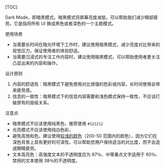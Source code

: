 [TOC]

Dark Mode，即暗黑模式。暗黑模式将屏幕亮度减低，可以帮助我们减少眼部疲劳。它是指将所有 UI 换成黑色或者深色的一个主题模式。

使用场景

- 当需要长时间在暗光环境下工作时，建议使用暗黑模式，减少亮度对比带来的视觉压力，保证使用者的体验舒适。
- 当需要沉浸式的专注工作内容时，建议使用暗黑模式，可以帮助使用者更关注凸显出来的内容和操作。

设计原则

1. 内容的舒适性：暗黑模式下避免使用对比很强的色彩或内容，长时间使用会带来疲劳感。
2. 信息的一致性：暗黑模式下的信息内容需要和浅色模式保持一致性，不应该打破原有的层级关系。

注意点

- 暗黑模式不应该使用纯黑色，推荐使用 `#121212`
- 光亮模式不应该使用纯白色彩，
- 避免高饱和色，建议使用[较浅的颜色](https://www.ibm.com/design/language/color/)（200-50 范围内的颜色），因为它们在深色背景上具有更好的可读性。可以帮助您用户保持适当的对比度，而不会造成眼睛疲劳。
- 文本高亮色：高强度文本的不透明度应为 87％、中等重点文字适用于 60％、禁用的文本使用 38％的不透明度。
